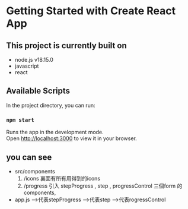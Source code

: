 # Getting Started with Create React App

## This project is currently built on
* node.js v18.15.0
* javascript
* react

## Available Scripts

In the project directory, you can run:

### `npm start`

Runs the app in the development mode.\
Open [http://localhost:3000](http://localhost:3000) to view it in your browser.

 ## you can see 

 * src/components 
    1. /icons  裏面有所有用得到的icons
    2. /progress 引入 stepProgress , step , progressControl 三個form 的 components, 
 *  app.js 
         <Progress1 /> -->代表stepProgress
         <Progress2 /> -->代表step
         <Progress3 /> -->代表rogressControl
